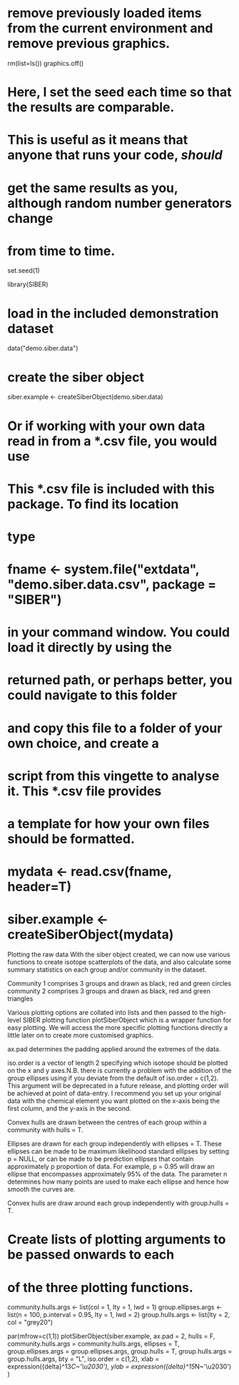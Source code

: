 # remove previously loaded items from the current environment and remove previous graphics.
rm(list=ls())
graphics.off()

# Here, I set the seed each time so that the results are comparable. 
# This is useful as it means that anyone that runs your code, *should*
# get the same results as you, although random number generators change 
# from time to time.
set.seed(1)

library(SIBER)

# load in the included demonstration dataset
data("demo.siber.data")
#
# create the siber object
siber.example <- createSiberObject(demo.siber.data)


# Or if working with your own data read in from a *.csv file, you would use
# This *.csv file is included with this package. To find its location
# type
# fname <- system.file("extdata", "demo.siber.data.csv", package = "SIBER")
# in your command window. You could load it directly by using the
# returned path, or perhaps better, you could navigate to this folder
# and copy this file to a folder of your own choice, and create a 
# script from this vingette to analyse it. This *.csv file provides
# a template for how your own files should be formatted.

# mydata <- read.csv(fname, header=T)
# siber.example <- createSiberObject(mydata)
Plotting the raw data
With the siber object created, we can now use various functions to create isotope scatterplots of the data, and also calculate some summary statistics on each group and/or community in the dataset.

Community 1 comprises 3 groups and drawn as black, red and green circles community 2 comprises 3 groups and drawn as black, red and green triangles

Various plotting options are collated into lists and then passed to the high-level SIBER plotting function plotSiberObject which is a wrapper function for easy plotting. We will access the more specific plotting functions directly a little later on to create more customised graphics.

ax.pad determines the padding applied around the extremes of the data.

iso.order is a vector of length 2 specifying which isotope should be plotted on the x and y axes.N.B. there is currently a problem with the addition of the group ellipses using if you deviate from the default of iso.order = c(1,2). This argument will be deprecated in a future release, and plotting order will be achieved at point of data-entry. I recommend you set up your original data with the chemical element you want plotted on the x-axis being the first column, and the y-axis in the second.

Convex hulls are drawn between the centres of each group within a community with hulls = T.

Ellipses are drawn for each group independently with ellipses = T. These ellipses can be made to be maximum likelihood standard ellipses by setting p = NULL, or can be made to be prediction ellipses that contain approximately p proportion of data. For example, p = 0.95 will draw an ellipse that encompasses approximately 95% of the data. The parameter n determines how many points are used to make each ellipse and hence how smooth the curves are.

Convex hulls are draw around each group independently with group.hulls = T.

# Create lists of plotting arguments to be passed onwards to each 
# of the three plotting functions.
community.hulls.args <- list(col = 1, lty = 1, lwd = 1)
group.ellipses.args  <- list(n = 100, p.interval = 0.95, lty = 1, lwd = 2)
group.hulls.args     <- list(lty = 2, col = "grey20")



par(mfrow=c(1,1))
plotSiberObject(siber.example,
                  ax.pad = 2, 
                  hulls = F, community.hulls.args = community.hulls.args, 
                  ellipses = T, group.ellipses.args = group.ellipses.args,
                  group.hulls = T, group.hulls.args = group.hulls.args,
                  bty = "L",
                  iso.order = c(1,2),
                  xlab = expression({delta}^13*C~'\u2030'),
                  ylab = expression({delta}^15*N~'\u2030')
                  )
